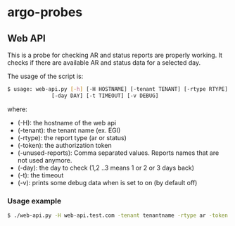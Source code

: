 # argo-probes

## Web API 

This is a probe for checking AR and status reports are properly working. 
It checks if there are available AR and status data for a selected day. 

The usage of the script is:
```sh
$ usage: web-api.py [-h] [-H HOSTNAME] [-tenant TENANT] [-rtype RTYPE] [-token TOKEN]
              [-day DAY] [-t TIMEOUT] [-v DEBUG]
```

where:

 - (-H): the hostname of the web api 
 - (-tenant): the tenant name (ex. EGI)
 - (-rtype): the report type (ar or status)
 - (-token): the authorization token
 - (-unused-reports): Comma separated values. Reports names that are not used anymore. 
 - (-day): the day to check (1,2 ..3 means 1 or 2 or 3 days back)
 - (-t): the timeout
 - (-v): prints some debug data when is set to on  (by default off)
 
### Usage example

```sh
$ ./web-api.py -H web-api.test.com -tenant tenantname -rtype ar -token 12321312313123 -unused-reports "Report1,Report2" -day 1 -t 180 -v
```
